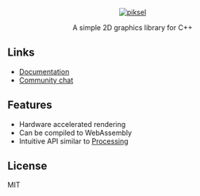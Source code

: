 <p align="center">
  <a href="https://bernhardfritz.github.io/piksel/">
    <img alt="piksel" src="./docs/_media/logo.svg">
  </a>
</p>

<p align="center">
  A simple 2D graphics library for C++
</p>

## Links

* [Documentation](https://bernhardfritz.github.io/piksel/)
* [Community chat](https://gitter.im/every-piksel-counts/Lobby)

## Features

* Hardware accelerated rendering
* Can be compiled to WebAssembly
* Intuitive API similar to [Processing](https://processing.org/)

## License

MIT

